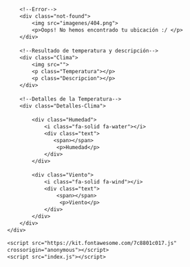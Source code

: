 
        <!--Error-->
        <div class="not-found">
            <img src="imagenes/404.png">
            <p>Oops! No hemos encontrado tu ubicación :/ </p>
        </div>

        <!--Resultado de temperatura y descripción-->
        <div class="Clima">
            <img src="">
            <p class="Temperatura"></p>
            <p class="Descripcion"></p>
        </div>

        <!--Detalles de la Temperatura-->
        <div class="Detalles-Clima">

            <div class="Humedad">
                <i class="fa-solid fa-water"></i>
                <div class="text">
                   <span></span>
                    <p>Humedad</p> 
                </div>
            </div>

            <div class="Viento">
                <i class="fa-solid fa-wind"></i>
                <div class="text">
                    <span></span>
                     <p>Viento</p> 
                </div>
            </div>
        </div>
    </div>
<!--------------------------->
    <script src="https://kit.fontawesome.com/7c8801c017.js" crossorigin="anonymous"></script>
    <script src="index.js"></script>
</body>
</html>
